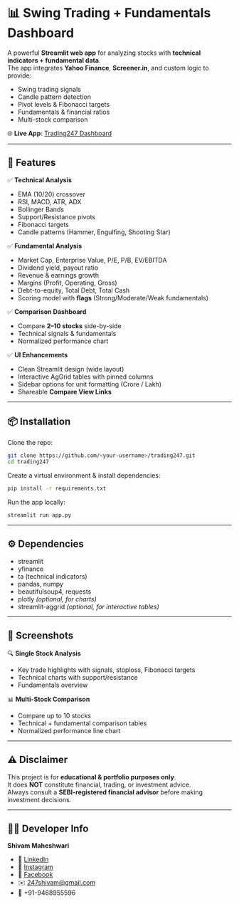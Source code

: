 # 📊 Swing Trading + Fundamentals Dashboard  

A powerful **Streamlit web app** for analyzing stocks with **technical indicators + fundamental data**.  
The app integrates **Yahoo Finance**, **Screener.in**, and custom logic to provide:  
- Swing trading signals  
- Candle pattern detection  
- Pivot levels & Fibonacci targets  
- Fundamentals & financial ratios  
- Multi-stock comparison  

🌐 **Live App**: [Trading247 Dashboard](https://trading247.streamlit.app/)  

---

## 🚀 Features  

✅ **Technical Analysis**  
- EMA (10/20) crossover  
- RSI, MACD, ATR, ADX  
- Bollinger Bands  
- Support/Resistance pivots  
- Fibonacci targets  
- Candle patterns (Hammer, Engulfing, Shooting Star)  

✅ **Fundamental Analysis**  
- Market Cap, Enterprise Value, P/E, P/B, EV/EBITDA  
- Dividend yield, payout ratio  
- Revenue & earnings growth  
- Margins (Profit, Operating, Gross)  
- Debt-to-equity, Total Debt, Total Cash  
- Scoring model with **flags** (Strong/Moderate/Weak fundamentals)  

✅ **Comparison Dashboard**  
- Compare **2–10 stocks** side-by-side  
- Technical signals & fundamentals  
- Normalized performance chart  

✅ **UI Enhancements**  
- Clean Streamlit design (wide layout)  
- Interactive AgGrid tables with pinned columns  
- Sidebar options for unit formatting (Crore / Lakh)  
- Shareable **Compare View Links**  

---

## 📦 Installation  

Clone the repo:  
```bash
git clone https://github.com/<your-username>/trading247.git
cd trading247
```

Create a virtual environment & install dependencies:  
```bash
pip install -r requirements.txt
```

Run the app locally:  
```bash
streamlit run app.py
```

---

## ⚙️ Dependencies  

- streamlit  
- yfinance  
- ta (technical indicators)  
- pandas, numpy  
- beautifulsoup4, requests  
- plotly *(optional, for charts)*  
- streamlit-aggrid *(optional, for interactive tables)*  

---

## 📸 Screenshots  

🔍 **Single Stock Analysis**  
- Key trade highlights with signals, stoploss, Fibonacci targets  
- Technical charts with support/resistance  
- Fundamentals overview  

📊 **Multi-Stock Comparison**  
- Compare up to 10 stocks  
- Technical + fundamental comparison tables  
- Normalized performance line chart  

---

## ⚠️ Disclaimer  

This project is for **educational & portfolio purposes only**.  
It does **NOT** constitute financial, trading, or investment advice.  
Always consult a **SEBI-registered financial advisor** before making investment decisions.  

---

## 👨‍💻 Developer Info  

**Shivam Maheshwari**  

- 🔗 [LinkedIn](https://www.linkedin.com/in/theshivammaheshwari)  
- 📸 [Instagram](https://www.instagram.com/theshivammaheshwari)  
- 📘 [Facebook](https://www.facebook.com/theshivammaheshwari)  
- ✉️ 247shivam@gmail.com  
- 📱 +91-9468955596  
